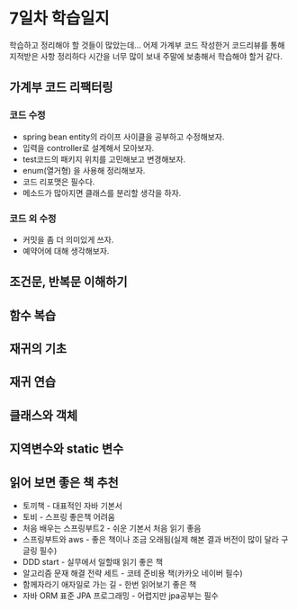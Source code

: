 # 7일차 학습일지

학습하고 정리해야 할 것들이 많았는데...
어제 가계부 코드 작성한거 코드리뷰를 통해 지적받은 사항 정리하다 시간을 너무 많이 보내 주말에 보충해서 학습해야 할거 같다.

## 가계부 코드 리팩터링

### 코드 수정
  - spring bean entity의 라이프 사이클을 공부하고 수정해보자.
  - 입력을 controller로 설계해서 모아보자.
  - test코드의 패키지 위치를 고민해보고 변경해보자.
  - enum(열거형) 을 사용해 정리해보자.
  - 코드 리포맷은 필수다.
  - 메소드가 많아지면 클래스를 분리할 생각을 하자.

### 코드 외 수정
  - 커밋을 좀 더 의미있게 쓰자.
  - 예약어에 대해 생각해보자.

## 조건문, 반복문 이해하기
## 함수 복습
## 재귀의 기초
## 재귀 연습
## 클래스와 객체
## 지역변수와 static 변수

## 읽어 보면 좋은 책 추천
  - 토끼책 - 대표적인 자바 기본서
  - 토비 - 스프링 좋은책 어려움
  - 처음 배우는 스프링부트2 - 쉬운 기본서 처음 읽기 좋음
  - 스프링부트와 aws - 좋은 책이나 조금 오래됨(실제 해본 결과 버전이 많이 달라 구글링 필수)
  - DDD start - 실무에서 일할때 읽기 좋은 책
  - 알고리즘 문재 해결 전략 세트 - 코테 준비용 책(카카오 네이버 필수)
  - 함께자라기 애자일로 가는 길 - 한번 읽어보기 좋은 책
  - 자바 ORM 표준 JPA 프로그래밍 - 어렵지만 jpa공부는 필수
